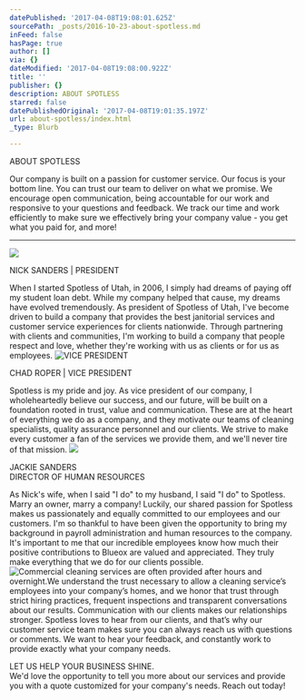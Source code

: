 ```yaml
---
datePublished: '2017-04-08T19:08:01.625Z'
sourcePath: _posts/2016-10-23-about-spotless.md
inFeed: false
hasPage: true
author: []
via: {}
dateModified: '2017-04-08T19:08:00.922Z'
title: ''
publisher: {}
description: ABOUT SPOTLESS
starred: false
datePublishedOriginal: '2017-04-08T19:01:35.197Z'
url: about-spotless/index.html
_type: Blurb

---
```

ABOUT SPOTLESS

Our company is built on a passion for customer service. Our focus is your bottom line. You can trust our team to deliver on what we promise. We encourage open communication, being accountable for our work and responsive to your questions and feedback. We track our time and work efficiently to make sure we effectively bring your company value - you get what you paid for, and more!

---

![](https://the-grid-user-content.s3-us-west-2.amazonaws.com/28ae51e6-8dda-44f6-aeb7-b89bdae8b6a5.png)

NICK SANDERS | PRESIDENT

When I started Spotless of Utah, in 2006, I simply had dreams of paying off my student loan debt. While my company helped that cause, my dreams have evolved tremendously. As president of Spotless of Utah, I've become driven to build a company that provides the best janitorial services and customer service experiences for clients nationwide. Through partnering with clients and communities, I'm working to build a company that people respect and love, whether they're working with us as clients or for us as employees.
![VICE PRESIDENT](https://the-grid-user-content.s3-us-west-2.amazonaws.com/84fde44e-ec11-4dfa-88ae-01dafeeb70bc.jpg)

CHAD ROPER | VICE PRESIDENT

Spotless is my pride and joy. As vice president of our company, I wholeheartedly believe our success, and our future, will be built on a foundation rooted in trust, value and communication. These are at the heart of everything we do as a company, and they motivate our teams of cleaning specialists, quality assurance personnel and our clients. We strive to make every customer a fan of the services we provide them, and we'll never tire of that mission.
![](https://the-grid-user-content.s3-us-west-2.amazonaws.com/41f2e132-f6c4-4a78-89bc-3aa653b47a26.jpg)

JACKIE SANDERS  
DIRECTOR OF HUMAN RESOURCES

As Nick's wife, when I said "I do" to my husband, I said "I do" to Spotless. Marry an owner, marry a company! Luckily, our shared passion for Spotless makes us passionately and equally committed to our employees and our customers. I'm so thankful to have been given the opportunity to bring my background in payroll administration and human resources to the company. It's important to me that our incredible employees know how much their positive contributions to Blueox are valued and appreciated. They truly make everything that we do for our clients possible.
![Commercial cleaning services are often provided after hours and overnight.We understand the trust necessary to allow a cleaning service’s employees into your company’s homes, and we honor that trust through strict hiring practices, frequent inspections and transparent conversations about our results. Communication with our clients makes our relationships stronger. Spotless loves to hear from our clients, and that’s why our customer service team makes sure you can always reach us with questions or comments. We want to hear your feedback, and constantly work to provide exactly what your company needs.](https://the-grid-user-content.s3-us-west-2.amazonaws.com/1dd8f759-7671-4f7e-8c6f-393115dbd921.jpg)

LET US HELP YOUR BUSINESS SHINE.  
We'd love the opportunity to tell you more about our services and provide you with a quote customized for your company's needs. Reach out today!